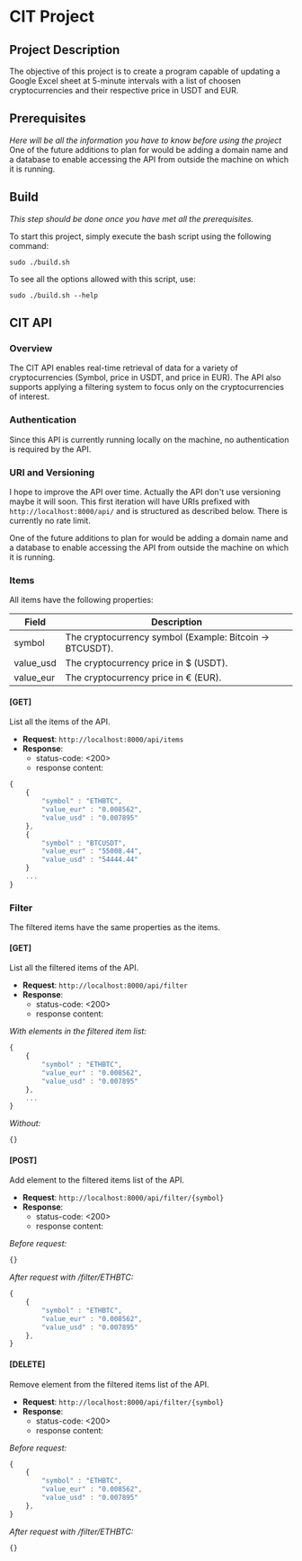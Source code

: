 # CIT Project

## Project Description

The objective of this project is to create a program capable of updating a Google Excel sheet at 5-minute intervals with a list of choosen cryptocurrencies and their respective price in USDT and EUR.

## Prerequisites

*Here will be all the information you have to know before using the project*
One of the future additions to plan for would be adding a domain name and a database to enable accessing the API from outside the machine on which it is running.
## Build

*This step should be done once you have met all the prerequisites.*

To start this project, simply execute the bash script using the following command:

```sudo ./build.sh```

To see all the options allowed with this script, use:

```sudo ./build.sh --help```

## CIT API

### Overview

The CIT API enables real-time retrieval of data for a variety of cryptocurrencies (Symbol, price in USDT, and price in EUR). The API also supports applying a filtering system to focus only on the cryptocurrencies of interest.

### Authentication

Since this API is currently running locally on the machine, no authentication is required by the API.

### URI and Versioning

I hope to improve the API over time. Actually the API don't use versioning maybe it will soon. This first iteration will have URIs prefixed with ```http://localhost:8000/api/``` and is structured as described below. There is currently no rate limit.

One of the future additions to plan for would be adding a domain name and a database to enable accessing the API from outside the machine on which it is running.

### Items

All items have the following properties:

Field | Description
------|------------
symbol | The cryptocurrency symbol (Example: Bitcoin -> BTCUSDT).
value_usd | The cryptocurrency price in $ (USDT).
value_eur | The cryptocurrency price in € (EUR).

#### \[GET\]

List all the items of the API.

- **Request**: ```http://localhost:8000/api/items```
- **Response**:
    - status-code: <200>
    - response content:
```javascript
{
    {
        "symbol" : "ETHBTC",
        "value_eur" : "0.008562",
        "value_usd" : "0.007895"
    },
    {
        "symbol" : "BTCUSDT",
        "value_eur" : "55008.44",
        "value_usd" : "54444.44"
    }
    ...
}
```

### Filter

The filtered items have the same properties as the items.

#### \[GET\]

List all the filtered items of the API.

- **Request**: ```http://localhost:8000/api/filter```
- **Response**:
    - status-code: <200>
    - response content:

*With elements in the filtered item list:*
```javascript
{
    {
        "symbol" : "ETHBTC",
        "value_eur" : "0.008562",
        "value_usd" : "0.007895"
    },
    ...
}
```
*Without:*
```javascript
{}
```

#### \[POST\]

Add element to the filtered items list of the API.

- **Request**: ```http://localhost:8000/api/filter/{symbol}```
- **Response**:
    - status-code: <200>
    - response content:

*Before request:*
```javascript
{}
```
*After request with /filter/ETHBTC:*
```javascript
{
    {
        "symbol" : "ETHBTC",
        "value_eur" : "0.008562",
        "value_usd" : "0.007895"
    },
}
```

#### \[DELETE\]

Remove element from the filtered items list of the API.

- **Request**: ```http://localhost:8000/api/filter/{symbol}```
- **Response**:
    - status-code: <200>
    - response content:

*Before request:*
```javascript
{
    {
        "symbol" : "ETHBTC",
        "value_eur" : "0.008562",
        "value_usd" : "0.007895"
    },
}
```
*After request with /filter/ETHBTC:*
```javascript
{}
```